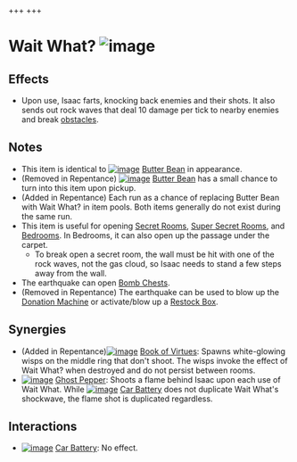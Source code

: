 +++
+++

 # Wait What? ![image](/image/Wait_What%3F.png) 

Effects
---------


* Upon use, Isaac farts, knocking back enemies and their shots. It also sends out rock waves that deal 10 damage per tick to nearby enemies and break [obstacles](/wiki/Obstacle "Obstacle").


Notes
-------


* This item is identical to [![image](/image/Butter_Bean.png)](/wiki/Butter_Bean "Butter Bean") [Butter Bean](/wiki/Butter_Bean "Butter Bean") in appearance.
* (Removed in Repentance) [![image](/image/Butter_Bean.png)](/wiki/Butter_Bean "Butter Bean") [Butter Bean](/wiki/Butter_Bean "Butter Bean") has a small chance to turn into this item upon pickup.
* (Added in Repentance) Each run as a chance of replacing Butter Bean with Wait What? in item pools. Both items generally do not exist during the same run.
* This item is useful for opening [Secret Rooms](/wiki/Secret_Room "Secret Room"), [Super Secret Rooms](/wiki/Super_Secret_Room "Super Secret Room"), and [Bedrooms](/wiki/Bedroom "Bedroom"). In Bedrooms, it can also open up the passage under the carpet.
	+ To break open a secret room, the wall must be hit with one of the rock waves, not the gas cloud, so Isaac needs to stand a few steps away from the wall.
* The earthquake can open [Bomb Chests](/wiki/Bomb_Chest "Bomb Chest").
* (Removed in Repentance) The earthquake can be used to blow up the [Donation Machine](/wiki/Donation_Machine "Donation Machine") or activate/blow up a [Restock Box](/wiki/Restock_Box "Restock Box").


Synergies
-----------


* (Added in Repentance)[![image](/image/Book_of_Virtues.png)](/wiki/Book_of_Virtues "Book of Virtues") [Book of Virtues](/wiki/Book_of_Virtues "Book of Virtues"): Spawns white-glowing wisps on the middle ring that don't shoot. The wisps invoke the effect of Wait What? when destroyed and do not persist between rooms.
* [![image](/image/Ghost_Pepper.png)](/wiki/Ghost_Pepper "Ghost Pepper") [Ghost Pepper](/wiki/Ghost_Pepper "Ghost Pepper"): Shoots a flame behind Isaac upon each use of Wait What. While [![image](/image/Car_Battery.png)](/wiki/Car_Battery "Car Battery") [Car Battery](/wiki/Car_Battery "Car Battery") does not duplicate Wait What's shockwave, the flame shot is duplicated regardless.


Interactions
--------------


* [![image](/image/Car_Battery.png)](/wiki/Car_Battery "Car Battery") [Car Battery](/wiki/Car_Battery "Car Battery"): No effect.


